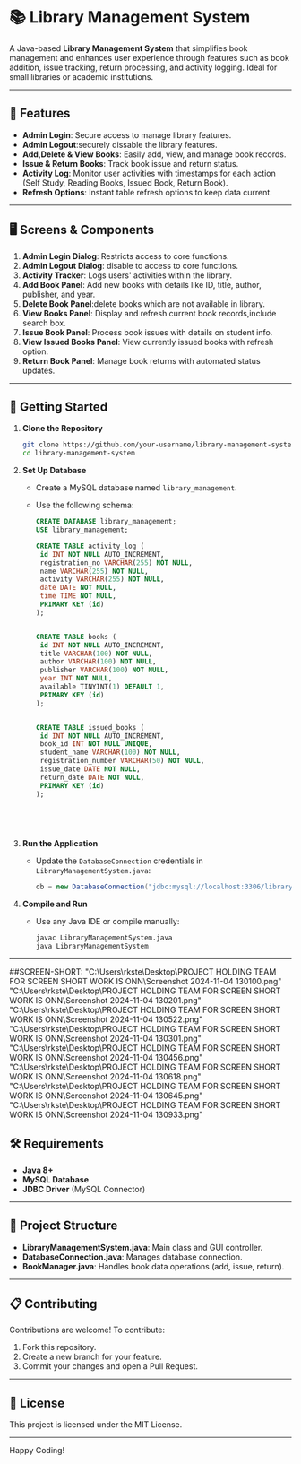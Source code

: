 
# 📚 Library Management System

A Java-based **Library Management System** that simplifies book management and enhances user experience through 
features such as book addition, issue tracking, return processing, and activity logging.
Ideal for small libraries or academic institutions.

---

## 🔧 Features

- **Admin Login**: Secure access to manage library features.
- **Admin Logout**:securely dissable the library features.
- **Add,Delete & View Books**: Easily add, view, and manage book records.
- **Issue & Return Books**: Track book issue and return status.
- **Activity Log**: Monitor user activities with timestamps for each action (Self Study, Reading Books, Issued Book, Return Book).
- **Refresh Options**: Instant table refresh options to keep data current.

---

## 🖥️ Screens & Components

1. **Admin Login Dialog**: Restricts access to core functions.
2. **Admin Logout Dialog**: disable to access to core functions.
3. **Activity Tracker**: Logs users' activities within the library.
4. **Add Book Panel**: Add new books with details like ID, title, author, publisher, and year.
5. **Delete Book Panel**:delete books which are not available in library.
6. **View Books Panel**: Display and refresh current book records,include search box.
7. **Issue Book Panel**: Process book issues with details on student info.
8. **View Issued Books Panel**: View currently issued books with refresh option.
9. **Return Book Panel**: Manage book returns with automated status updates.

---

## 🚀 Getting Started

1. **Clone the Repository**
   ```bash
   git clone https://github.com/your-username/library-management-system.git
   cd library-management-system
   ```

2. **Set Up Database**  
   - Create a MySQL database named `library_management`.
   - Use the following schema:

     ```sql
     CREATE DATABASE library_management;
     USE library_management;

     CREATE TABLE activity_log (
      id INT NOT NULL AUTO_INCREMENT,
      registration_no VARCHAR(255) NOT NULL,
      name VARCHAR(255) NOT NULL,
      activity VARCHAR(255) NOT NULL,
      date DATE NOT NULL,
      time TIME NOT NULL,
      PRIMARY KEY (id)
     );


     CREATE TABLE books (
      id INT NOT NULL AUTO_INCREMENT,
      title VARCHAR(100) NOT NULL,
      author VARCHAR(100) NOT NULL,
      publisher VARCHAR(100) NOT NULL,
      year INT NOT NULL,
      available TINYINT(1) DEFAULT 1,
      PRIMARY KEY (id)
     );


     CREATE TABLE issued_books (
      id INT NOT NULL AUTO_INCREMENT,
      book_id INT NOT NULL UNIQUE,
      student_name VARCHAR(100) NOT NULL,
      registration_number VARCHAR(50) NOT NULL,
      issue_date DATE NOT NULL,
      return_date DATE NOT NULL,
      PRIMARY KEY (id)
     );


    
        
     ```

3. **Run the Application**
   - Update the `DatabaseConnection` credentials in `LibraryManagementSystem.java`:
     ```java
     db = new DatabaseConnection("jdbc:mysql://localhost:3306/library_management", "root", "your_password");
     ```

4. **Compile and Run**
   - Use any Java IDE or compile manually:
     ```bash
     javac LibraryManagementSystem.java
     java LibraryManagementSystem
     ```

---
##SCREEN-SHORT:
"C:\Users\rkste\Desktop\PROJECT HOLDING TEAM FOR SCREEN SHORT WORK IS ONN\Screenshot 2024-11-04 130100.png"
"C:\Users\rkste\Desktop\PROJECT HOLDING TEAM FOR SCREEN SHORT WORK IS ONN\Screenshot 2024-11-04 130201.png"
"C:\Users\rkste\Desktop\PROJECT HOLDING TEAM FOR SCREEN SHORT WORK IS ONN\Screenshot 2024-11-04 130522.png"
"C:\Users\rkste\Desktop\PROJECT HOLDING TEAM FOR SCREEN SHORT WORK IS ONN\Screenshot 2024-11-04 130301.png"
"C:\Users\rkste\Desktop\PROJECT HOLDING TEAM FOR SCREEN SHORT WORK IS ONN\Screenshot 2024-11-04 130456.png"
"C:\Users\rkste\Desktop\PROJECT HOLDING TEAM FOR SCREEN SHORT WORK IS ONN\Screenshot 2024-11-04 130618.png"
"C:\Users\rkste\Desktop\PROJECT HOLDING TEAM FOR SCREEN SHORT WORK IS ONN\Screenshot 2024-11-04 130645.png"
"C:\Users\rkste\Desktop\PROJECT HOLDING TEAM FOR SCREEN SHORT WORK IS ONN\Screenshot 2024-11-04 130933.png"


## 🛠️ Requirements

- **Java 8+**
- **MySQL Database**
- **JDBC Driver** (MySQL Connector)

---

## 📂 Project Structure

- **LibraryManagementSystem.java**: Main class and GUI controller.
- **DatabaseConnection.java**: Manages database connection.
- **BookManager.java**: Handles book data operations (add, issue, return).

---

## 📋 Contributing

Contributions are welcome! To contribute:

1. Fork this repository.
2. Create a new branch for your feature.
3. Commit your changes and open a Pull Request.

---

## 📄 License

This project is licensed under the MIT License.

---

Happy Coding!
